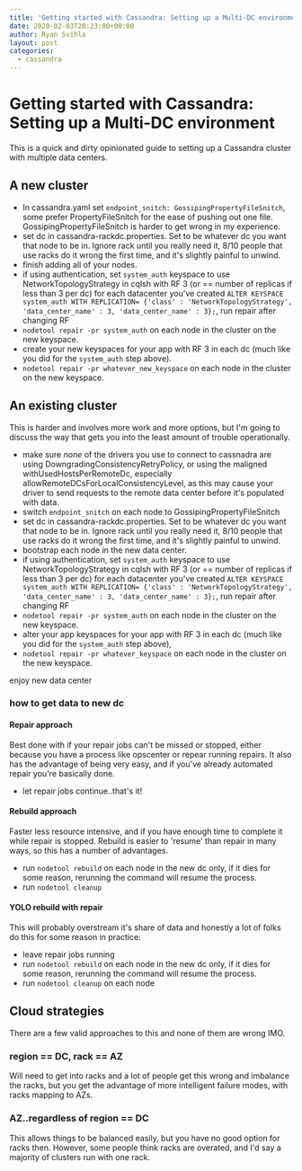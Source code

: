 ```yaml
---
title: 'Getting started with Cassandra: Setting up a Multi-DC environment'
date: 2020-02-03T20:23:00+00:00
author: Ryan Svihla
layout: post
categories:
  - cassandra
---
```

# Getting started with Cassandra: Setting up a Multi-DC environment

This is a quick and dirty opinionated guide to setting up a Cassandra cluster with multiple data centers.

## A new cluster

* In cassandra.yaml set `endpoint_snitch: GossipingPropertyFileSnitch`, some prefer PropertyFileSnitch for the ease of pushing out one file. GossipingPropertyFileSnitch is harder to get wrong in my experience.
* set dc in cassandra-rackdc.properties. Set to be whatever dc you want that node to be in. Ignore rack until you really need it, 8/10 people that use racks do it wrong the first time, and it's slightly painful to unwind.
* finish adding all of your nodes.
* if using authentication,  set `system_auth` keyspace to use NetworkTopologyStrategy in cqlsh with RF 3 (or == number of replicas if less than 3 per dc) for each datacenter you've created `ALTER KEYSPACE system_auth WITH REPLICATION= {'class' : 'NetworkTopologyStrategy', 'data_center_name' : 3, 'data_center_name' : 3};`, run repair after changing RF
* `nodetool repair -pr system_auth` on each node in the cluster on the new keyspace.
* create your new keyspaces for your app with RF 3 in each dc (much like you did for the `system_auth` step above).
* `nodetool repair -pr whatever_new_keyspace` on each node in the cluster on the new keyspace.

## An existing cluster

This is harder and involves more work and more options, but I'm going to discuss the way that gets you into the least amount of trouble operationally.

* make sure _none_ of the drivers you use to connect to cassnadra are using DowngradingConsistencyRetryPolicy, or using the maligned withUsedHostsPerRemoteDc, especially allowRemoteDCsForLocalConsistencyLevel, as this may cause your driver to send requests to the remote data center before it's populated with data.
* switch `endpoint_snitch` on each node to GossipingPropertyFileSnitch
* set dc in cassandra-rackdc.properties. Set to be whatever dc you want that node to be in. Ignore rack until you really need it, 8/10 people that use racks do it wrong the first time, and it's slightly painful to unwind.
* bootstrap each node in the new data center.
* if using authentication,  set `system_auth` keyspace to use NetworkTopologyStrategy in cqlsh with RF 3 (or == number of replicas if less than 3 per dc) for each datacenter you've created `ALTER KEYSPACE system_auth WITH REPLICATION= {'class' : 'NetworkTopologyStrategy', 'data_center_name' : 3, 'data_center_name' : 3};`, run repair after changing RF
* `nodetool repair -pr system_auth` on each node in the cluster on the new keyspace.
* alter your app keyspaces for your app with RF 3 in each dc (much like you did for the `system_auth` step above), 
* `nodetool repair -pr whatever_keyspace` on each node in the cluster on the new keyspace.

enjoy new data center

### how to get data to new dc

#### Repair approach

Best done with if your repair jobs can't be missed or stopped, either because you have a process like opscenter or repear running repairs. It also has the advantage of being very easy, and if you've already automated repair you're basically done.

* let repair jobs continue..that's it!

#### Rebuild approach

Faster less resource intensive, and if you have enough time to complete it while repair is stopped. Rebuild is easier to 'resume' than repair in many ways, so this has a number of advantages.

* run `nodetool rebuild` on each node in the new dc only, if it dies for some reason, rerunning the command will resume the process.
* run `nodetool cleanup`

#### YOLO rebuild with repair

This will probably overstream it's share of data and honestly a lot of folks do this for some reason in practice:

* leave repair jobs running
* run `nodetool rebuild` on each node in the new dc only, if it dies for some reason, rerunning the command will resume the process.
* run `nodetool cleanup` on each node

## Cloud strategies

There are a few valid approaches to this and none of them are wrong IMO.

### region == DC, rack == AZ

Will need to get into racks and a lot of people get this wrong and imbalance the racks, but you get the advantage of more intelligent failure modes, with racks mapping to AZs.

### AZ..regardless of region == DC

This allows things to be balanced easily, but you have no good option for racks then. However, some people think racks are overated, and I'd say a majority of clusters run with one rack.
